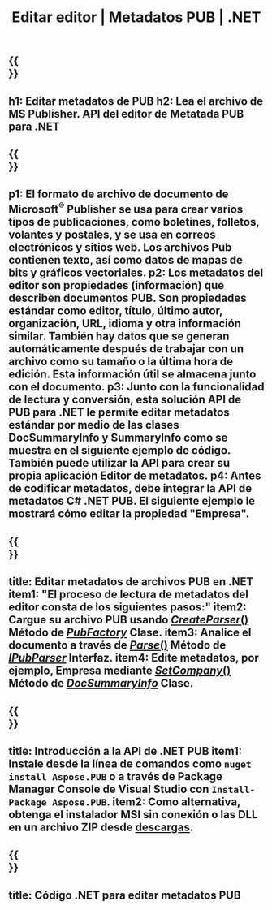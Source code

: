 ﻿---
translation: true
template: /_templates/metadata-net.md
title: Editar editor | Metadatos PUB | .NET
description: Lea los metadatos del editor mediante la solución API PUB .NET. La API nativa de C# le brinda acceso a las propiedades SummaryInfo y DocSummaryInfo.
url: /net/metadata/pub/
metakeywords: editar red de metadatos de publicación, metadatos de archivo de publicación C#, editor de metadatos de publicación .net, lectura de metadatos de archivo de publicación C#, lectura de metadatos de publicación .net
family: pub
platformtag: net
feature: metadata
aliases: /red/metadatos/
---

{{<section banner>}}
---
h1: Editar metadatos de PUB
h2: Lea el archivo de MS Publisher. API del editor de Metatada PUB para .NET
---

{{<section overview>}}
---
p1: El formato de archivo de documento de Microsoft<sup>®</sup> Publisher se usa para crear varios tipos de publicaciones, como boletines, folletos, volantes y postales, y se usa en correos electrónicos y sitios web. Los archivos Pub contienen texto, así como datos de mapas de bits y gráficos vectoriales.
p2: Los metadatos del editor son propiedades (información) que describen documentos PUB. Son propiedades estándar como editor, título, último autor, organización, URL, idioma y otra información similar. También hay datos que se generan automáticamente después de trabajar con un archivo como su tamaño o la última hora de edición. Esta información útil se almacena junto con el documento.
p3: Junto con la funcionalidad de lectura y conversión, esta solución API de PUB para .NET le permite editar metadatos estándar por medio de las clases DocSummaryInfo y SummaryInfo como se muestra en el siguiente ejemplo de código. También puede utilizar la API para crear su propia aplicación Editor de metadatos.
p4: Antes de codificar metadatos, debe integrar la API de metadatos C# .NET PUB. El siguiente ejemplo le mostrará cómo editar la propiedad "Empresa".
---

{{<section feature1>}}
---
title: Editar metadatos de archivos PUB en .NET
item1: "El proceso de lectura de metadatos del editor consta de los siguientes pasos:"
item2: Cargue su archivo PUB usando [*CreateParser*()](https://reference.aspose.com/pub/net/aspose.pub/pubfactory/methods/createparser/index) Método de [*PubFactory*](https://reference.aspose.com/pub/net/aspose.pub/pubfactory) Clase.
item3: Analice el documento a través de [*Parse*()](https://reference.aspose.com/pub/net/aspose.pub/ipubparser/methods/parse) Método de [*IPubParser*](https://reference.aspose.com/pub/net/aspose.pub/ipubparser) Interfaz.
item4: Edite metadatos, por ejemplo, Empresa mediante [*SetCompany*()](https://reference.aspose.com/pub/net/aspose.pub/docsummaryinfo/methods/setcompany) Método de [*DocSummaryInfo*](https://reference.aspose.com/pub/net/aspose.pub/docsummaryinfo) Clase.
---

{{<section feature2>}}
---
title: Introducción a la API de .NET PUB
item1: Instale desde la línea de comandos como ```nuget install Aspose.PUB``` o a través de Package Manager Console de Visual Studio con ```Install-Package Aspose.PUB```.
item2: Como alternativa, obtenga el instalador MSI sin conexión o las DLL en un archivo ZIP desde [descargas](https://releases.aspose.com/pub/net).
---

{{<section codeexample>}}
---
title: Código .NET para editar metadatos PUB
---